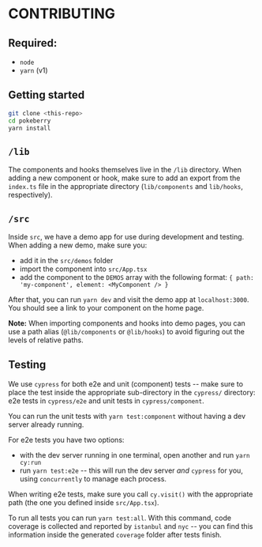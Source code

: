 # CONTRIBUTING

## Required:

* `node`
* `yarn` (v1)

## Getting started

```bash
git clone <this-repo>
cd pokeberry
yarn install
```

## `/lib`

The components and hooks themselves live in the `/lib` directory. When adding a new component or hook, make sure to add an export from the `index.ts` file in the appropriate directory (`lib/components` and `lib/hooks`, respectively).

## `/src`

Inside `src`, we have a demo app for use during development and testing. When adding a new demo, make sure you:

* add it in the `src/demos` folder
* import the component into `src/App.tsx`
* add the component to the `DEMOS` array with the following format: `{ path: 'my-component', element: <MyComponent /> }`

After that, you can run `yarn dev` and visit the demo app at `localhost:3000`. You should see a link to your component on the home page.

**Note:** When importing components and hooks into demo pages, you can use a path alias (`@lib/components` or `@lib/hooks`) to avoid figuring out the levels of relative paths.

## Testing

We use `cypress` for both e2e and unit (component) tests -- make sure to place the test inside the appropriate sub-directory in the `cypress/` directory: e2e tests in `cypress/e2e` and unit tests in `cypress/component`.

You can run the unit tests with `yarn test:component` without having a dev server already running.

For e2e tests you have two options:
* with the dev server running in one terminal, open another and run `yarn cy:run`
* run `yarn test:e2e` -- this will run the dev server *and* `cypress` for you, using `concurrently` to manage each process.

When writing e2e tests, make sure you call `cy.visit()` with the appropriate path (the one you defined inside `src/App.tsx`).

To run all tests you can run `yarn test:all`. With this command, code coverage is collected and reported by `istanbul` and `nyc` -- you can find this information inside the generated `coverage` folder after tests finish.
